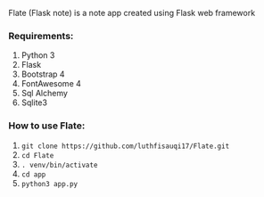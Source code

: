 Flate (Flask note) is a note app created using Flask web framework

### Requirements:
1. Python 3
2. Flask
3. Bootstrap 4
4. FontAwesome 4
5. Sql Alchemy
6. Sqlite3

### How to use Flate:
1. `git clone https://github.com/luthfisauqi17/Flate.git`
2. `cd Flate`
3. `. venv/bin/activate`
4. `cd app`
5. `python3 app.py`